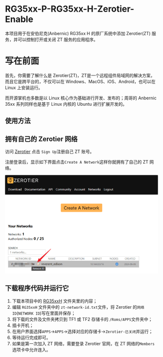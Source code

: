# RG35xx-P-RG35xx-H-Zerotier-Enable

本项目用于在安伯尼克(Anbernic) RG35xx H 的原厂系统中添加 Zerotier(ZT) 服务，并可以控制打开或关闭 ZT 服务的应用程序。

# 写在前面

首先，你需要了解什么是 Zerotier(ZT)，ZT是一个远程组件局域网的解决方案，而且它是跨平台的，不仅可以在 Windows、MacOS、iOS、Android，也可以在 Linux 上安装运行。

而开源掌机也多数是以 Linux 核心作为基础进行开发、发布的；周哥的 Anbernic 35xx 系列同样也是基于 Linux 内核的 Ubuntu 进行扩展开发的。

## 使用方法

## 拥有自己的 Zerotier 网络

访问 [Zerotier](https://www.zerotier.com/) 点击 `Sign Up`注册自己 ZT 账号。

注册登录后，显示如下界面点击`Create A Network`这样你就拥有了自己的 ZT 网络。

![a](./img/zt_02.png)

## 下载程序代码并运行它

1. 下载本项目中的 [RG35xxH](https://github.com/aclyyx/RG35xx-P-RG35xx-H-Zerotier-Enable/tree/main/RG35xxH) 文件夹里的内容；
2. 编辑 `RG35xxH` 文件夹中的 `zt-network-id.txt`文件，将 Zerotier 的`网络ID`(`NETWORK ID`)写在里面并保存；
3. 将下载的文件及文件夹拷贝到 TF1 或 TF2 存储卡的 `/Roms/APPS`文件夹中；
4. 插卡开机；
5. 在用户界面选择`APPS`->`APPS`->选择对应的存储卡->`Zerotier-已关闭`并运行；
6. 等待运行完成即可。
7. 如果是第一次加入 ZT 网络，需要登录 Zerotier 官网，在 ZT 网络的`Members`选项卡中允许连入。

